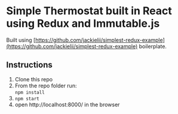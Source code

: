 # Simple Thermostat built in React using Redux and Immutable.js

Built using [https://github.com/jackielii/simplest-redux-example](https://github.com/jackielii/simplest-redux-example) boilerplate.

## Instructions

1. Clone this repo
2. From the repo folder run:  
   `npm install`
3. `npm start`
4. open http://localhost:8000/ in the browser
